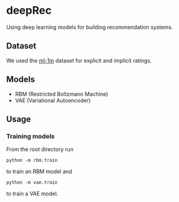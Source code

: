 # deepRec

Using deep learning models for building recommendation systems.

## Dataset

We used the [ml-1m](https://files.grouplens.org/datasets/movielens/ml-1m.zip) dataset for explicit and implicit ratings.

## Models

- RBM (Restricted Boltzmann Machine) 
- VAE (Variational Autoencoder)

## Usage

### Training models

From the root directory run 

```
python -m rbm.train
```

to train an RBM model and


```
python -m vae.train
```

to train a VAE model.
